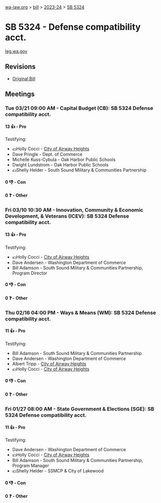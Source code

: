 [wa-law.org](/) > [bill](/bill/) > [2023-24](/bill/2023-24/) > [SB 5324](/bill/2023-24/sb/5324/)

# SB 5324 - Defense compatibility acct.
[leg.wa.gov](https://app.leg.wa.gov/billsummary?BillNumber=5324&Year=2023&Initiative=false)

## Revisions
* [Original Bill](1/)

## Meetings
### Tue 03/21 09:00 AM - Capital Budget (CB): SB 5324 Defense compatibility acct.
#### 13 👍 - Pro
Testifying:
* 💵Holly Cocci - [City of Airway Heights](/org/city_of_airway_heights/)
* Dave Pringle - Dept. of Commerce
* Michelle Kuss-Cybula - Oak Harbor Public Schools
* Dwight Lundstrom - Oak Harbor Public Schools
* 💵Shelly Helder - South Sound Military & Communities Partnership

#### 0 👎 - Con

#### 0 ❓ - Other

### Fri 03/10 10:30 AM - Innovation, Community & Economic Development, & Veterans (ICEV): SB 5324 Defense compatibility acct.
#### 13 👍 - Pro
Testifying:
* 💵Holly Cocci - [City of Airway Heights](/org/city_of_airway_heights/)
* Dave Andersen - Washington Department of Commerce
* Bill Adamson - South Sound Military & Communities Partnership, Program Director

#### 0 👎 - Con

#### 0 ❓ - Other

### Thu 02/16 04:00 PM - Ways & Means (WM): SB 5324 Defense compatibility acct.
#### 11 👍 - Pro
Testifying:
* Bill Adamson - South Sound Military & Communities Partnership
* Dave Andersen - Washington Department of Commerce
* Albert Tripp - [City of Airway Heights](/org/city_of_airway_heights/)
* 💵Holly Cocci - [City of Airway Heights](/org/city_of_airway_heights/)

#### 0 👎 - Con

#### 0 ❓ - Other

### Fri 01/27 08:00 AM - State Government & Elections (SGE): SB 5324 Defense compatibility acct.
#### 11 👍 - Pro
Testifying:
* Dave Andersen - Washington Department of Commerce
* 💵Holly Cocci - [City of Airway Heights](/org/city_of_airway_heights/)
* Bill Adamson - South Sound Military & Communities Partnership, Program Manager
* 💵Shelly Helder - SSMCP & City of Lakewood

#### 0 👎 - Con

#### 0 ❓ - Other
